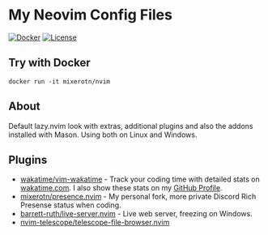 # My Neovim Config Files

[![Docker](https://img.shields.io/badge/Docker-Test_it-2CA5E0?style=for-the-badge&logo=docker&logoColor=white)](https://hub.docker.com/r/mixerotn/nvim)
[![License](https://img.shields.io/badge/LICENSE-Apache_2.0-brightgreen?style=for-the-badge)](https://opensource.org/license/apache-2-0)

## Try with Docker

```
docker run -it mixerotn/nvim
```

## About

Default lazy.nvim look with extras, additional plugins and also the addons installed with Mason. Using both on Linux and Windows.

## Plugins

- [wakatime/vim-wakatime](https://github.com/wakatime/vim-wakatime) - Track your coding time with detailed stats on [wakatime.com](https://wakatime.com). I also show these stats on my [GitHub Profile](https://github.com/mixerotn).
- [mixerotn/presence.nvim](https://github.com/mixerotn/presence.nvim) - My personal fork, more private Discord Rich Presense status when coding.
- [barrett-ruth/live-server.nvim](https://github.com/barrett-ruth/live-server.nvim) - Live web server, freezing on Windows.
- [nvim-telescope/telescope-file-browser.nvim](https://github.com/nvim-telescope/telescope-file-browser.nvim)
